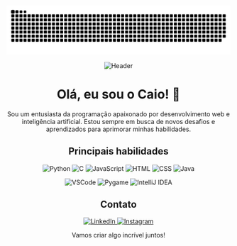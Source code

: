 ![Snake animation](https://github.com/caiomoreirab/caiomoreirab/blob/output/github-contribution-grid-snake.svg)


<p align="center">
  <img src="https://github.com/caiomoreiradev/caiomoreiradev/blob/main/assets/header.gif" alt="Header">
</p>

<h1 align="center">Olá, eu sou o Caio! 👋</h1>

<p align="center">
  Sou um entusiasta da programação apaixonado por desenvolvimento web e inteligência artificial. Estou sempre em busca de novos desafios e aprendizados para aprimorar minhas habilidades.
</p>

<h2 align="center">Principais habilidades</h2>

<p align="center">
  <img src="https://img.shields.io/badge/Python-3776AB?style=for-the-badge&logo=python&logoColor=white" alt="Python">
  <img src="https://img.shields.io/badge/C-00599C?style=for-the-badge&logo=c&logoColor=white" alt="C">
  <img src="https://img.shields.io/badge/JavaScript-F7DF1E?style=for-the-badge&logo=javascript&logoColor=black" alt="JavaScript">
  <img src="https://img.shields.io/badge/HTML5-E34F26?style=for-the-badge&logo=html5&logoColor=white" alt="HTML">
  <img src="https://img.shields.io/badge/CSS3-1572B6?style=for-the-badge&logo=css3&logoColor=white" alt="CSS">
  <img src="https://img.shields.io/badge/Java-007396?style=for-the-badge&logo=java&logoColor=white" alt="Java">
</p>

<p align="center">
  <img src="https://img.shields.io/badge/VSCode-007ACC?style=for-the-badge&logo=visual-studio-code&logoColor=white" alt="VSCode">
  <img src="https://img.shields.io/badge/Pygame-3776AB?style=for-the-badge&logo=python&logoColor=white" alt="Pygame">
  <img src="https://img.shields.io/badge/IntelliJ%20IDEA-000000?style=for-the-badge&logo=intellij-idea&logoColor=white" alt="IntelliJ IDEA">
</p>

<h2 align="center">Contato</h2>

<p align="center">
  <a href="https://www.linkedin.com/in/caio-moreira/">
    <img src="https://github.com/caiomoreiradev/caiomoreiradev/blob/main/assets/linkedin.gif" alt="LinkedIn">
  </a>
  <a href="https://www.instagram.com/_moreira_caio_/">
    <img src="https://github.com/caiomoreiradev/caiomoreiradev/blob/main/assets/instagram.gif" alt="Instagram">
  </a>
</p>

<p align="center">
  Vamos criar algo incrível juntos!
</p>
